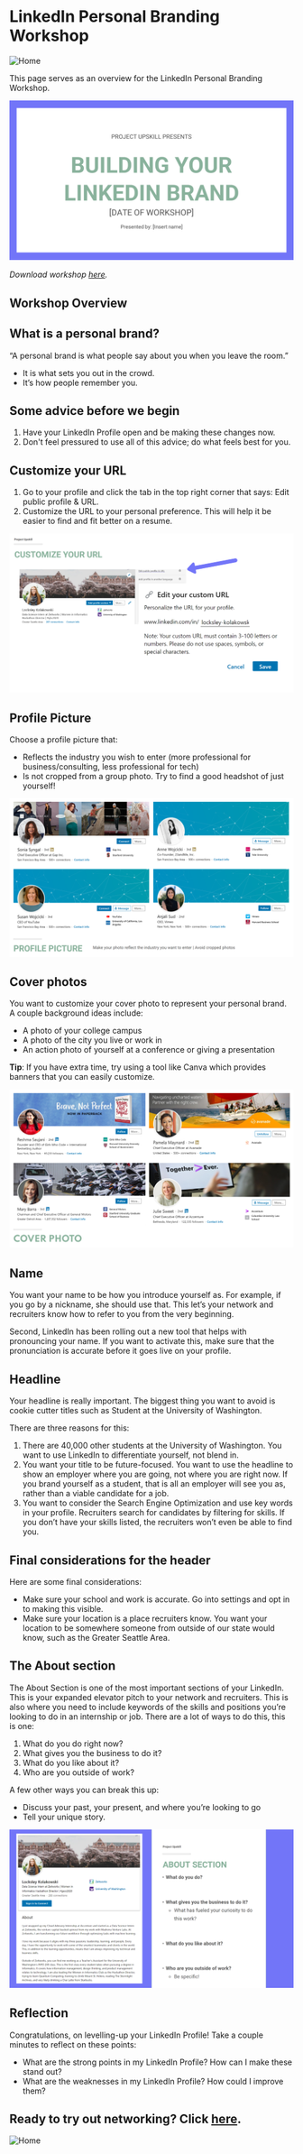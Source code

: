 # LinkedIn Personal Branding Workshop

![Home](https://lynzley.github.io/project-upskill-workshop/ "Link to Homepage")

This page serves as an overview for the LinkedIn Personal Branding Workshop.

![Cover slide of LinkedIn Personal Branding Workshop](cover.png "Cover slide for LinkedIn Personal Branding Workshop")

*Download workshop [here](https://github.com/lynzley/project-upskill-workshop/blob/main/Lesson%202/LinkedIn/Bulding%20Your%20LinkedIn%20Brand.pptx).*

## Workshop Overview

## What is a personal brand?
“A personal brand is what people say about you when you leave the room.”

- It is what sets you out in the crowd. 
- It’s how people remember you.

## Some advice before we begin
1. Have your LinkedIn Profile open and be making these changes now.
2. Don't feel pressured to use all of this advice; do what feels best for you.

## Customize your URL
1. Go to your profile and click the tab in the top right corner that says: Edit public profile & URL.
2. Customize the URL to your personal preference. This will help it be easier to find and fit better on a resume.

![Visual guide for customizing LinkedIn URL](customizing_url_linkedin.png "Visual Guide for Customizing LinkedIn URL")

## Profile Picture
Choose a profile picture that:
- Reflects the industry you wish to enter (more professional for business/consulting, less professional for tech)
- Is not cropped from a group photo. Try to find a good headshot of just yourself!

![Examples of LinkedIn profile photos](profile_photo_linkedin.png "Examples of LinkedIn profile photos")

## Cover photos
You want to customize your cover photo to represent your personal brand. A couple background ideas include:
- A photo of your college campus
- A photo of the city you live or work in
- An action photo of yourself at a conference or giving a presentation

**Tip**: If you have extra time, try using a tool like Canva which provides banners that you can easily customize.

![Examples of LinkedIn cover photos](banner_linkedin.png "Examples of LinkedIn cover photos")

## Name
You want your name to be how you introduce yourself as. For example, if you go by a nickname, she should use that. This let’s your network and recruiters know how to refer to you from the very beginning.

Second, LinkedIn has been rolling out a new tool that helps with pronouncing your name. If you want to activate this, make sure that the pronunciation is accurate before it goes live on your profile.

## Headline
Your headline is really important. The biggest thing you want to avoid is cookie cutter titles such as Student at the University of Washington.

There are three reasons for this:
1. There are 40,000 other students at the University of Washington. You want to use LinkedIn to differentiate yourself, not blend in.
2. You want your title to be future-focused. You want to use the headline to show an employer where you are going, not where you are right now. If you brand yourself as a student, that is all an employer will see you as, rather than a viable candidate for a job.
3. You want to consider the Search Engine Optimization and use key words in your profile. Recruiters search for candidates by filtering for skills. If you don’t have your skills listed, the recruiters won’t even be able to find you.

## Final considerations for the header
Here are some final considerations:
- Make sure your school and work is accurate. Go into settings and opt in to making this visible.
- Make sure your location is a place recruiters know. You want your location to be somewhere someone from outside of our state would know, such as the Greater Seattle Area.

## The About section
The About Section is one of the most important sections of your LinkedIn. This is your expanded elevator pitch to your network and recruiters. This is also where you need to include keywords of the skills and positions you’re looking to do in an internship or job. There are a lot of ways to do this, this is one: 

1. What do you do right now?
2. What gives you the business to do it?
4. What do you like about it?
5. Who are you outside of work?

A few other ways you can break this up:
- Discuss your past, your present, and where you’re looking to go
- Tell your unique story.

![Example of LinkedIn profile About section](about_section_linkedin.png "Example of LinkedIn About section")

## Reflection
Congratulations, on levelling-up your LinkedIn Profile! Take a couple minutes to reflect on these points:
- What are the strong points in my LinkedIn Profile? How can I make these stand out?
- What are the weaknesses in my LinkedIn Profile? How could I improve them?

## Ready to try out networking? Click [here](https://github.com/lynzley/project-upskill-workshop/tree/main/Lesson%203).

![Home](https://lynzley.github.io/project-upskill-workshop/ "Link to Homepage")
